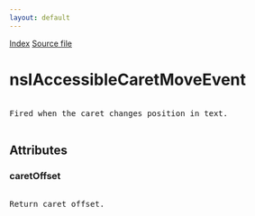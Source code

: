 ```yaml
---
layout: default
---
```

<div id='links'><a href="../index.html">Index</a>
<a href="http://dxr.mozilla.org/mozilla-central/source/accessible/interfaces/nsIAccessibleCaretMoveEvent.idl">Source file</a>
</div>

# nsIAccessibleCaretMoveEvent #
<pre>  
Fired when the caret changes position in text.  
  
</pre>
## Attributes ##

### caretOffset ###
<pre>  
Return caret offset.  
  
</pre>